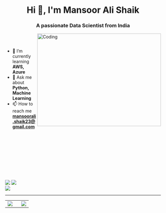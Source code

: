 <h1 align="center">Hi 👋, I'm Mansoor Ali Shaik</h1>
<h3 align="center">A passionate Data Scientist from India</h3>

<img align="right" alt="Coding" width="400" height="300" src="https://media0.giphy.com/media/v1.Y2lkPTc5MGI3NjExcWtkOXRhZ25kaGtiZm9pYThtNHRidzBhemVqb2VuanJlajF5amszeCZlcD12MV9pbnRlcm5hbF9naWZfYnlfaWQmY3Q9Zw/qgQUggAC3Pfv687qPC/giphy.webp">
<br>
<br/>

- 🌱 I’m currently learning **AWS, Azure**
- 💬 Ask me about **Python, Machine Learning**
- 📫 How to reach me **mansoorali.shaik23@gmail.com**




<br>
<br/>
<br>
<br/>
<br>
<br/>
<br>
<br/>

<!---
mali2395/mali2395 is a ✨ special ✨ repository because its `README.md` (this file) appears on your GitHub profile.
You can click the Preview link to take a look at your changes.
<img align="right" alt="Coding" width="400" src="https://cdn.dribbble.com/users/1162077/screenshots/3848914/programmer.gif">
<p align="right"><img src="https://media0.giphy.com/media/v1.Y2lkPTc5MGI3NjExcWtkOXRhZ25kaGtiZm9pYThtNHRidzBhemVqb2VuanJlajF5amszeCZlcD12MV9pbnRlcm5hbF9naWZfYnlfaWQmY3Q9Zw/qgQUggAC3Pfv687qPC/giphy.webp" ></p>
- 👋 Hi, I’m @mali2395
- 👀 I’m interested in  ML
- 🌱 I’m currently learning AWS
- 💞️ I’m looking to collaborate on ML
- 📫 How to reach me email
- 😄 Pronouns: He/Him
- ⚡ Fun fact: I'm cool
--->

![](https://github-readme-stats.vercel.app/api?username=mali2395&theme=highcontrast&hide_border=false&include_all_commits=true&count_private=true&title_color=00FF00&icon_color=00FF00) 
![](https://github-readme-streak-stats.herokuapp.com/?user=mali2395&theme=highcontrast&hide_border=false&stroke=00FF00&ring=00FF00&fire=00FF00&currStreakLabel=FFFFFF)<br/>
![](https://github-readme-stats.vercel.app/api/top-langs/?username=mali2395&theme=highcontrast&hide_border=false&include_all_commits=true&count_private=true&layout=compact&title_color=00FF00)

-------------------------------------

<table>
  <tr>
    <td style="padding-right: 20px;">
      <img src="https://github-readme-stats.vercel.app/api?username=mali2395&theme=highcontrast&hide_border=false&include_all_commits=true&count_private=true&title_color=00FF00&icon_color=00FF00" />
    </td>
    <td>
      <img src="https://github-readme-streak-stats.herokuapp.com/?user=mali2395&theme=highcontrast&hide_border=false&stroke=00FF00&ring=00FF00&fire=00FF00&currStreakLabel=FFFFFF" />
    </td>
  </tr>
</table>

